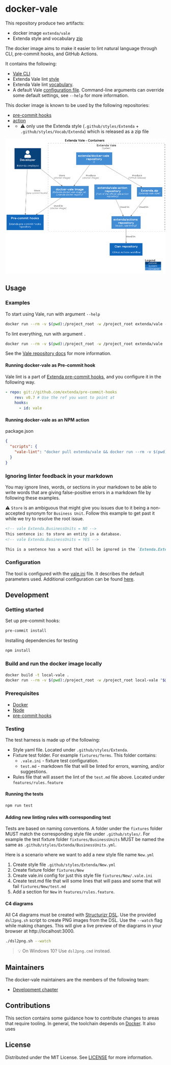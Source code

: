 # docker-vale

This repository produce two artifacts:
* docker image `extenda/vale`
* Extenda style and vocabulary [zip](https://github.com/extenda/docker-vale/releases/tag/latest)

The docker image aims to make it easier to lint natural language through CLI, pre-commit hooks, and GitHub Actions.

It contains the following:

* [Vale CLI](https://github.com/errata-ai/vale)
* Extenda Vale lint [style](Extenda/styles/Extenda)
* Extenda Vale lint [vocabulary](Extenda/styles/Vocab/Extenda).
* A default Vale [configuration file](vale.ini). Command-line arguments can override some default settings, see `--help` for more information.

This docker image is known to be used by the following repositories:
* [pre-commit hooks](https://github.com/extenda/pre-commit-hooks)
* [action](https://github.com/extenda/actions/tree/master/vale-linting)
*
  * :warning: only use the Extenda style (`.github/styles/Extenda` + `.github/styles/Vocab/Extenda`) which is released as a zip file

![Extenda Vale](images/structurizr-ExtendaVale-Container.png)

## Usage


### Examples

To start using Vale, run with argument `--help`
```bash
docker run --rm -v $(pwd):/project_root -w /project_root extenda/vale --help
```

To lint everything, run with argument `.`
```bash
docker run --rm -v $(pwd):/project_root -w /project_root extenda/vale .
```

See the [Vale repository docs](https://docs.errata.ai/) for more information.

#### Running docker-vale as Pre-commit hook

Vale lint is a part of [Extenda pre-commit hooks](https://github.com/extenda/pre-commit-hooks), and you configure it in the following way.

```yaml
- repo: git://github.com/extenda/pre-commit-hooks
    rev: v0.7 # Use the ref you want to point at
    hooks:
      - id: vale
```

#### Running docker-vale as an NPM action

package.json

```json
{
  "scripts": {
    "vale-lint": "docker pull extenda/vale && docker run --rm -v $(pwd):/p -w /p extenda/vale --no-wrap --minAlertLevel=error $(git diff --name-only)"
  }
}
```

### Ignoring linter feedback in your markdown

You may ignore lines, words, or sections in your markdown to be able to write words that are giving false-positive errors in a markdown file by following these examples.

:warning: `Store` is an ambiguous that might give you issues due to it being a non-accepted synonym for `Business Unit`.
Follow this example to get past it while we try to resolve the root issue.

```md
<!-- vale Extenda.BusinessUnits = NO -->
This sentence is: to store an entity in a database.
<!-- vale Extenda.BusinessUnits = YES -->
```

```md
This is a sentence has a word that will be ignored in the `Extenda.ExtendaTerm` style <!-- vale Extenda.ExtendaTerm = NO -->'ignored-word'.<!-- vale Extenda.ExtendaTerm = YES -->
```

### Configuration

The tool is configured with the [vale.ini](vale.ini) file. It describes the default parameters used. Additional configuration can be found [here](https://docs.errata.ai/).

## Development

### Getting started

Set up pre-commit hooks:
```bash
pre-commit install
```

Installing dependencies for testing
```bash
npm install
```

### Build and run the docker image locally

```bash
docker build -t local-vale .
docker run --rm -v $(pwd):/project_root -w /project_root local-vale "$@"
```

### Prerequisites

* [Docker](https://docs.docker.com/get-docker/)
* [Node](https://nodejs.org/)
* [pre-commit hooks](https://pre-commit.com/)

### Testing

The test harness is made up of the following:
* Style yaml file. Located under `.github/styles/Extenda`.
* Fixture test folder. For example `fixtures/Terms`. This folder contains:
  * `.vale.ini` - fixture test configuration.
  * `test.md` - markdown file that will be linted for errors, warning, and/or suggestions.
* Rules file that will assert the lint of the `test.md` file above. Located under `features/rules.feature`

#### Running the tests

```bash
npm run test
```

#### Adding new linting rules with corresponding test

Tests are based on naming conventions. A folder under the `fixtures` folder MUST match the corresponding style file under `.github/styles/`.
For example the test fixture folder `fixtures/BusinessUnits` MUST be named the same as `.github/styles/Extenda/BusinessUnits.yml`.

Here is a scenario where we want to add a new style file name `New.yml`

1. Create style file `.github/styles/Extenda/New.yml`
2. Create fixture folder `fixtures/New`
3. Create vale.ini config for just this style file `fixtures/New/.vale.ini`
4. Create test.md file that will some lines that will pass and some that will fail `fixtures/New/test.md`
5. Add a section for `New` in `features/rules.feature`.

#### C4 diagrams

All C4 diagrams must be created with [Structurizr DSL](https://github.com/structurizr/dsl#readme). Use the provided
`dsl2png.sh` script to create PNG images from the DSL. Use the `--watch` flag while making changes.
This will give a live preview of the diagrams in your browser at http://localhost:3000.

```bash
./dsl2png.sh --watch
```
> :bulb: On Windows 10? Use `dsl2png.cmd` instead.

## Maintainers

The docker-vale maintainers are the members of the following team:

- [Development chapter](https://github.com/orgs/extenda/teams/chapter-development)

## Contributions

This section contains some guidance how to contribute changes to areas that require tooling.
In general, the toolchain depends on [Docker](https://docker.io).
It also uses

## License
Distributed under the MIT License. See [LICENSE](LICENSE) for more information.
